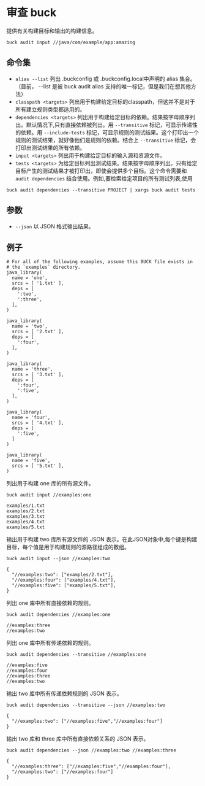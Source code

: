 ﻿# 审查 buck

提供有关构建目标和输出的构建信息。

```
buck audit input //java/com/example/app:amazing
```

## 命令集

- `alias --list` 列出 .buckconfig 或 .buckconfig.local中声明的 alias 集合。（目前， --list 是被 buck audit alias 支持的唯一标记，但是我们在想其他方法） 
- `classpath <targets>` 列出用于构建给定目标的classpath，但这并不是对于所有建立规则类型都适用的。
- `dependencies <targets>` 列出用于构建给定目标的依赖。结果按字母顺序列出。默认情况下,只有直接依赖被列出。用 `--transitive` 标记，可显示传递性的依赖。用  `--include-tests` 标记，可显示规则的测试结果。这个打印出一个规则的测试结果，就好像他们是规则的依赖。结合上 `--transitive` 标记，会打印出测试结果的所有依赖。
- `input <targets>` 列出用于构建给定目标的输入源和资源文件。
- `tests <targets>` 为给定目标列出测试结果。结果按字母顺序列出。只有给定目标产生的测试结果才被打印出，即使会提供多个目标。这个命令需要和 `audit dependencies` 结合使用。例如,要检索给定项目的所有测试列表,使用

```
buck audit dependencies --transitive PROJECT | xargs buck audit tests
```

## 参数
- `--json` 以 JSON 格式输出结果。

## 例子

```
# For all of the following examples, assume this BUCK file exists in
# the `examples` directory.
java_library(
  name = 'one',
  srcs = [ '1.txt' ],
  deps = [
    ':two',
    ':three',
  ],
)

java_library(
  name = 'two',
  srcs = [ '2.txt' ],
  deps = [
    ':four',
  ],
)

java_library(
  name = 'three',
  srcs = [ '3.txt' ],
  deps = [
    ':four',
    ':five',
  ],
)

java_library(
  name = 'four',
  srcs = [ '4.txt' ],
  deps = [
    ':five',
  ]
)

java_library(
  name = 'five',
  srcs = [ '5.txt' ],
)
```

列出用于构建 one 库的所有源文件。

```
buck audit input //examples:one
```

```
examples/1.txt
examples/2.txt
examples/3.txt
examples/4.txt
examples/5.txt
```

输出用于构建 two 库所有源文件的 JSON 表示。在此JSON对象中,每个键是构建目标，每个值是用于构建规则的源路径组成的数组。

```
buck audit input --json //examples:two
```

```
{
  "//examples:two": ["examples/2.txt"],
  "//examples:four": ["examples/4.txt"],
  "//examples:five": ["examples/5.txt"],
}
```

列出 one 库中所有直接依赖的规则。

```
buck audit dependencies //examples:one
```

```
//examples:three
//examples:two
```

列出 one 库中所有传递依赖的规则。

```
buck audit dependencies --transitive //examples:one
```

```
//examples:five
//examples:four
//examples:three
//examples:two
```

输出 two 库中所有传递依赖规则的 JSON 表示。

```
buck audit dependencies --transitive --json //examples:two
```

```
{
  "//examples:two": ["//examples:five","//examples:four"]
}
```

输出 two 库和 three 库中所有直接依赖关系的 JSON 表示。

```
buck audit dependencies --json //examples:two //examples:three
```

```
{
  "//examples:three": ["//examples:five","//examples:four"],
  "//examples:two": ["//examples:four"]
}
```







